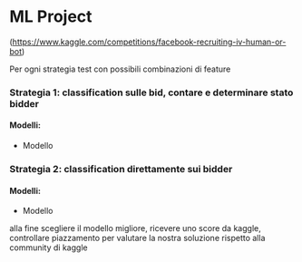 # ML Project 
(https://www.kaggle.com/competitions/facebook-recruiting-iv-human-or-bot)


Per ogni strategia test con possibili combinazioni di feature

### Strategia 1: classification sulle bid, contare e determinare stato bidder
#### Modelli:
- Modello 
### Strategia 2: classification direttamente sui bidder
#### Modelli:
- Modello 

alla fine scegliere il modello migliore, ricevere uno score da kaggle, controllare piazzamento per valutare la nostra soluzione rispetto alla community di kaggle
